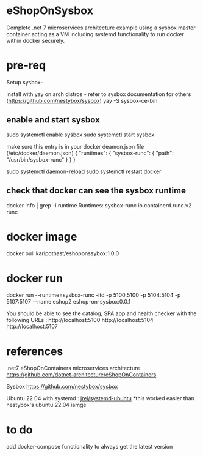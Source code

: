 # eShopOnSysbox
Complete .net 7 microservices architecture example using a sysbox master container acting as a VM including systemd functionality to run docker within docker securely. 

# pre-req
Setup sysbox-

install with yay on arch distros - refer to sysbox documentation for others (https://github.com/nestybox/sysbox)
yay -S sysbox-ce-bin

enable and start sysbox
-----------------------
sudo systemctl enable sysbox
sudo systemctl start sysbox

make sure this entry is in your docker deamon.json file (/etc/docker/daemon.json)
{
    "runtimes": {
        "sysbox-runc": {
            "path": "/usr/bin/sysbox-runc"
        }
    }
}

sudo systemctl daemon-reload 
sudo systemctl restart docker

check that docker can see the sysbox runtime
--------------------------------------------
docker info | grep -i runtime
Runtimes: sysbox-runc io.containerd.runc.v2 runc

# docker image
docker pull karlpothast/eshoponssybox:1.0.0

# docker run
docker run --runtime=sysbox-runc -itd -p 5100:5100 -p 5104:5104 -p 5107:5107 --name eshop2 eshop-on-sysbox:0.0.1

You should be able to see the catalog, SPA app and health checker with the following URLs :
http://localhost:5100
http://localhost:5104
http://localhost:5107

# references
.net7 eShopOnContainers microservices architecture
https://github.com/dotnet-architecture/eShopOnContainers

Sysbox
https://github.com/nestybox/sysbox

Ubuntu 22.04 with systemd :
[jrei/systemd-ubuntu](https://hub.docker.com/r/jrei/systemd-ubuntu)
*this worked easier than nestybox's ubuntu 22.04 iamge

# to do
add docker-compose functionality to always get the latest version
